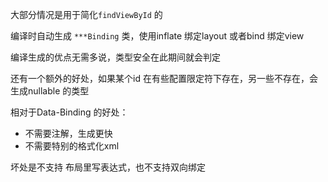 大部分情况是用于简化`findViewById` 的  

编译时自动生成 `***Binding` 类，使用inflate 绑定layout 或者bind 绑定view  



编译生成的优点无需多说，类型安全在此期间就会判定  

还有一个额外的好处，如果某个id 在有些配置限定符下存在，另一些不存在，会生成nullable 的类型  



相对于Data-Binding 的好处：

- 不需要注解，生成更快
- 不需要特别的格式化xml  

坏处是不支持 布局里写表达式，也不支持双向绑定  

